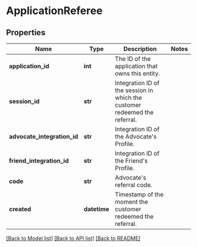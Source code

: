 # ApplicationReferee


## Properties
Name | Type | Description | Notes
------------ | ------------- | ------------- | -------------
**application_id** | **int** | The ID of the application that owns this entity. | 
**session_id** | **str** | Integration ID of the session in which the customer redeemed the referral. | 
**advocate_integration_id** | **str** | Integration ID of the Advocate&#39;s Profile. | 
**friend_integration_id** | **str** | Integration ID of the Friend&#39;s Profile. | 
**code** | **str** | Advocate&#39;s referral code. | 
**created** | **datetime** | Timestamp of the moment the customer redeemed the referral. | 

[[Back to Model list]](../README.md#documentation-for-models) [[Back to API list]](../README.md#documentation-for-api-endpoints) [[Back to README]](../README.md)


